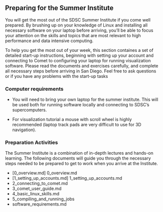 ## Preparing for the Summer Institute

You will get   the most out of the SDSC Summer Institute if you come well prepared. By brushing up on your knowledge of Linux and installing all necessary software on your laptop before arriving, you’ll be able to focus your attention on the skills and topics that are most relevant to high performance and data intensive computing.

To help you get the most out of your week, this section containes a set of detailed start-up instructions, beginning with setting up your account and connecting to Comet to configuring your laptop for running visualization software. Please read the documents and exercises carefully, and complete all necessary steps before arriving in San Diego. Feel free to ask questions or if you have any problems with the start-up tasks

###  Computer requirements

* You will need to bring your own laptop for the summer institute. This will be used both for running software locally and connecting to SDSC’s supercomputers.

* For visualization tutorial a mouse with scroll wheel is highly recommended (laptop track pads are very difficult to use for 3D navigation).


### Preparation Activities

The Summer Institute is a combination of in-depth lectures and hands-on learning. The following documents will guide you through the necessary steps needed to be prepared to get to work when you arrive at the Institute.

* [0_overview.md] 0_overview.md
* [1_setting_up_accounts.md] 1_setting_up_accounts.md
* 2_connecting_to_comet.md
* 3_comet_user_guide.md
* 4_basic_linux_skills.md
* 5_compiling_and_running_jobs
* software_requirements.md

